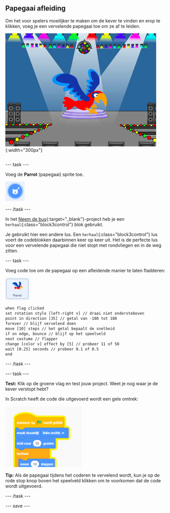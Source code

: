 ## Papegaai afleiding

<div style="display: flex; flex-wrap: wrap">
<div style="flex-basis: 200px; flex-grow: 1; margin-right: 15px;">
Om het voor spelers moeilijker te maken om de kever te vinden en erop te klikken, voeg je een vervelende papegaai toe om ze af te leiden. 
</div>
<div>

![Een kleurrijke papegaai op het speelveld.](images/parrot-distraction.png){:width="300px"}

</div>
</div>

--- task ---

Voeg de **Parrot** (papegaai) sprite toe.

![Het pictogram 'Kies een Sprite'.](images/sprite-button.png)

--- /task ---

In het [Neem de bus](https://projects.raspberrypi.org/nl-NL/projects/catch-the-bus){:target="_blank"}-project heb je een `herhaal`{:class="block3control"} blok gebruikt.

Je gebruikt hier een andere lus. Een `herhaal`{:class="block3control"} lus voert de codeblokken daarbinnen keer op keer uit. Het is de perfecte lus voor een vervelende papegaai die niet stopt met rondvliegen en in de weg zitten.

--- task ---

Voeg code toe om de papegaai op een afleidende manier te laten fladderen:

![De Parrot sprite.](images/parrot-sprite.png)


```blocks3
when flag clicked
set rotation style [left-right v] // draai niet ondersteboven
point in direction [35] // getal van -180 tot 180
forever // blijf vervelend doen
move [10] steps // het getal bepaalt de snelheid
if on edge, bounce // blijf op het speelveld
next costume // flapper
change [color v] effect by [5] // probeer 11 of 50
wait [0.25] seconds // probeer 0.1 of 0.5
end
```

--- /task ---

--- task ---

**Test:** Klik op de groene vlag en test jouw project. Weet je nog waar je de kever verstopt hebt?

In Scratch heeft de code die uitgevoerd wordt een gele omtrek:

![](images/running-code.png)

**Tip:** Als de papegaai tijdens het coderen te vervelend wordt, kun je op de rode stop knop boven het speelveld klikken om te voorkomen dat de code wordt uitgevoerd.

--- /task ---

--- save ---

